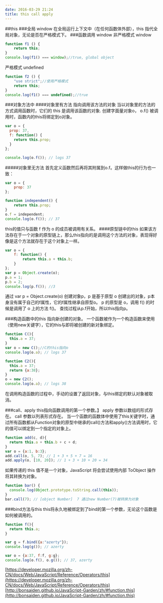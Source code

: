 ```yaml
---
date: 2016-03-29 21:24
title: this call apply
---
```


##this
###全局 window
在全局运行上下文中（在任何函数体外部），this 指代全局对象，无论是否在严格模式下。
###函数调用 window
非严格模式 window
```js
function f1 () {
    return this;
}
console.log(f1() === window);//true, global object
```
严格模式 undefined
```js
function f2 () {
    "use strict";//使用严格模式
    return this;
}
console.log(f1() === undefined);//true
```
###对象方法中
####对象里有方法 指向调用该方法的对象
当以对象里的方法的方式调用函数时，它们的 this 是调用该函数的对象.
创建字面量对象o， o.f() 被调用时，函数内的this将绑定到o对象。
```js
var o = {
  prop: 37,
  f: function() {
    return this.prop;
  }
};

console.log(o.f()); // logs 37
```
#####对象里无方法
首先定义函数然后再将其附属到o.f。这样做this的行为也一致：
```js
var o = {
    prop: 37
};

function independent() {
    return this.prop;
}
o.f = independent;
console.log(o.f()); // 37
```
this的值只与函数 f 作为 o 的成员被调用有关系。
####原型链中的this
如果该方法存在于一个对象的原型链上，那么this指向的是调用这个方法的对象，表现得好像是这个方法就存在于这个对象上一样。
```js
var o = {
    f: function() {
        return this.a + this.b;
    }
};
var p = Object.create(o);
p.a = 1;
p.b = 2;
console.log(p.f()); //3
```
通过 var p = Object.create(o) 创建对象p，p 是基于原型 o 创建出的对象，p本身没有属于自己的f属性，它的f属性继承自原型o。
p 的原型是 o，调用 f() 的时候是调用了 o 上的方法 f()。
查找过程从p.f开始，所以this指向p。


###构造函数中的this  指向新创建的对象。
一个函数被作为一个构造函数来使用（使用new关键字），它的this与即将被创建的新对象绑定。
```js
function C(){
  this.a = 37;
}
var o = new C();//C的this指向o
console.log(o.a); // logs 37
```
```js
function C2(){
  this.a = 37;
  return {a:38};
}
o = new C2();
console.log(o.a); // logs 38
```
在调用构造函数的过程中，手动的设置了返回对象，与this绑定的默认对象被取消。

###call、apply  this指向函数调用的第一个参数。】
apply 参数以数组的形式存在。
call 参数以列表形式存在。
当一个函数的函数体中使用了this关键字时，通过所有函数都从Function对象的原型中继承的call()方法和apply()方法调用时，它的值可以绑定到一个指定的对象上。
```js
function add(c, d){
  return this.a + this.b + c + d;
}
var o = {a:1, b:3};
add.call(o, 5, 7); // 1 + 3 + 5 + 7 = 16
add.apply(o, [10, 20]); // 1 + 3 + 10 + 20 = 34
```
如果传递的 this 值不是一个对象，JavaScript 将会尝试使用内部 ToObject 操作将其转换为对象。

```js
function bar() {
  console.log(Object.prototype.toString.call(this));
}
bar.call(7); // [object Number]  7 通过new Number(7)被转换为对象
```

###bind方法与this
this将永久地被绑定到了bind的第一个参数，无论这个函数是如何被调用的。
```js
function f(){
  return this.a;
}

var g = f.bind({a:"azerty"});
console.log(g()); // azerty

var o = {a:37, f:f, g:g};
console.log(o.f(), o.g()); // 37, azerty
```

[https://developer.mozilla.org/zh-CN/docs/Web/JavaScript/Reference/Operators/this](https://developer.mozilla.org/zh-CN/docs/Web/JavaScript/Reference/Operators/this)
[http://bonsaiden.github.io/JavaScript-Garden/zh/#function.this](http://bonsaiden.github.io/JavaScript-Garden/zh/#function.this)